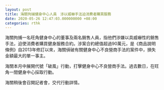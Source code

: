 ```yaml
---
layout: post
title: 海關拘捕健身中心人員　涉以威嚇手法迫消費者購買服務
date: 2020-05-26 12:47:03.000000000 +08:00
categories: rthk
---
```


海關拘捕一名旺角健身中心的董事及兩名銷售人員，指他們涉嫌以具威嚇性的銷售手法，迫使消費者購買健身服務合約。涉案合約總值超過90萬元，是《商品說明條例》自2013年修訂以來，海關偵破有關健身中心不良營商手法的案件中，損失金額最大的單一事主。

海關本月中展開代號「破風」行動，打擊健身中心不良營商手法。過去數日，在旺角一間健身中心採取行動。

海關稍後會召開記者會，交代行動詳情。
